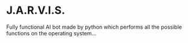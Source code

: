 # J.A.R.V.I.S.
Fully functional AI bot made by python which performs all the possible functions on the operating system...
